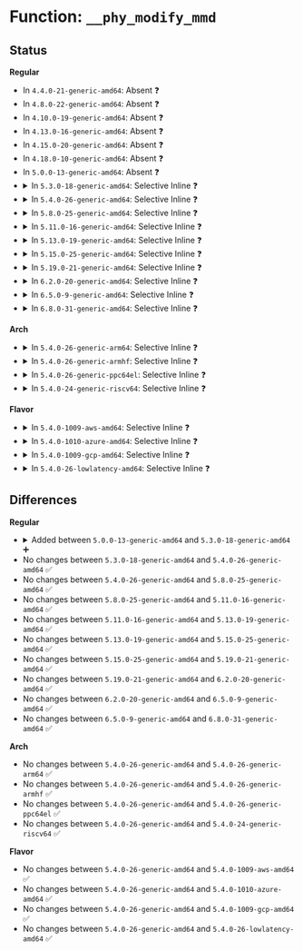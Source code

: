 # Function: <code>__phy_modify_mmd</code>

## Status
<b>Regular</b>
<ul>
<li>
In <code>4.4.0-21-generic-amd64</code>: Absent ❓
</li>
<li>
In <code>4.8.0-22-generic-amd64</code>: Absent ❓
</li>
<li>
In <code>4.10.0-19-generic-amd64</code>: Absent ❓
</li>
<li>
In <code>4.13.0-16-generic-amd64</code>: Absent ❓
</li>
<li>
In <code>4.15.0-20-generic-amd64</code>: Absent ❓
</li>
<li>
In <code>4.18.0-10-generic-amd64</code>: Absent ❓
</li>
<li>
In <code>5.0.0-13-generic-amd64</code>: Absent ❓
</li>
<li>
<details>
<summary>In <code>5.3.0-18-generic-amd64</code>: Selective Inline ❓</summary>

```c
int __phy_modify_mmd(struct phy_device * phydev, int devad, u32 regnum, u16 mask, u16 set)
```

```json
{
  "name": "__phy_modify_mmd",
  "collision_type": "Unique Global",
  "inline_type": "Selective",
  "funcs": [
    {
      "addr": 18446744071586804032,
      "name": "__phy_modify_mmd",
      "external": true,
      "loc": "drivers/net/phy/phy-core.c:615",
      "file": "drivers/net/phy/phy-core.c",
      "inline": "not declared, inlined",
      "caller_inline": [
        "drivers/net/phy/phy-core.c:phy_modify_mmd"
      ],
      "caller_func": []
    }
  ],
  "symbols": [
    {
      "addr": 18446744071586803824,
      "name": "__phy_modify_mmd",
      "section": ".text",
      "bind": "STB_GLOBAL",
      "size": 33
    }
  ]
}
```
</details>
</li>
<li>
<details>
<summary>In <code>5.4.0-26-generic-amd64</code>: Selective Inline ❓</summary>

```c
int __phy_modify_mmd(struct phy_device * phydev, int devad, u32 regnum, u16 mask, u16 set)
```

```json
{
  "name": "__phy_modify_mmd",
  "collision_type": "Unique Global",
  "inline_type": "Selective",
  "funcs": [
    {
      "addr": 18446744071586950128,
      "name": "__phy_modify_mmd",
      "external": true,
      "loc": "drivers/net/phy/phy-core.c:654",
      "file": "drivers/net/phy/phy-core.c",
      "inline": "not declared, inlined",
      "caller_inline": [
        "drivers/net/phy/phy-core.c:phy_modify_mmd"
      ],
      "caller_func": []
    }
  ],
  "symbols": [
    {
      "addr": 18446744071586949920,
      "name": "__phy_modify_mmd",
      "section": ".text",
      "bind": "STB_GLOBAL",
      "size": 33
    }
  ]
}
```
</details>
</li>
<li>
<details>
<summary>In <code>5.8.0-25-generic-amd64</code>: Selective Inline ❓</summary>

```c
int __phy_modify_mmd(struct phy_device * phydev, int devad, u32 regnum, u16 mask, u16 set)
```

```json
{
  "name": "__phy_modify_mmd",
  "collision_type": "Unique Global",
  "inline_type": "Selective",
  "funcs": [
    {
      "addr": 18446744071587767560,
      "name": "__phy_modify_mmd",
      "external": true,
      "loc": "drivers/net/phy/phy-core.c:666",
      "file": "drivers/net/phy/phy-core.c",
      "inline": "not declared, inlined",
      "caller_inline": [
        "drivers/net/phy/phy-core.c:phy_modify_mmd"
      ],
      "caller_func": []
    }
  ],
  "symbols": [
    {
      "addr": 18446744071587767216,
      "name": "__phy_modify_mmd",
      "section": ".text",
      "bind": "STB_GLOBAL",
      "size": 110
    }
  ]
}
```
</details>
</li>
<li>
<details>
<summary>In <code>5.11.0-16-generic-amd64</code>: Selective Inline ❓</summary>

```c
int __phy_modify_mmd(struct phy_device * phydev, int devad, u32 regnum, u16 mask, u16 set)
```

```json
{
  "name": "__phy_modify_mmd",
  "collision_type": "Unique Global",
  "inline_type": "Selective",
  "funcs": [
    {
      "addr": 18446744071587826744,
      "name": "__phy_modify_mmd",
      "external": true,
      "loc": "drivers/net/phy/phy-core.c:713",
      "file": "drivers/net/phy/phy-core.c",
      "inline": "not declared, inlined",
      "caller_inline": [
        "drivers/net/phy/phy-core.c:phy_modify_mmd"
      ],
      "caller_func": []
    }
  ],
  "symbols": [
    {
      "addr": 18446744071587826400,
      "name": "__phy_modify_mmd",
      "section": ".text",
      "bind": "STB_GLOBAL",
      "size": 110
    }
  ]
}
```
</details>
</li>
<li>
<details>
<summary>In <code>5.13.0-19-generic-amd64</code>: Selective Inline ❓</summary>

```c
int __phy_modify_mmd(struct phy_device * phydev, int devad, u32 regnum, u16 mask, u16 set)
```

```json
{
  "name": "__phy_modify_mmd",
  "collision_type": "Unique Global",
  "inline_type": "Selective",
  "funcs": [
    {
      "addr": 18446744071587706151,
      "name": "__phy_modify_mmd",
      "external": true,
      "loc": "drivers/net/phy/phy-core.c:713",
      "file": "drivers/net/phy/phy-core.c",
      "inline": "not declared, inlined",
      "caller_inline": [
        "drivers/net/phy/phy-core.c:phy_modify_mmd"
      ],
      "caller_func": []
    }
  ],
  "symbols": [
    {
      "addr": 18446744071587705808,
      "name": "__phy_modify_mmd",
      "section": ".text",
      "bind": "STB_GLOBAL",
      "size": 107
    }
  ]
}
```
</details>
</li>
<li>
<details>
<summary>In <code>5.15.0-25-generic-amd64</code>: Selective Inline ❓</summary>

```c
int __phy_modify_mmd(struct phy_device * phydev, int devad, u32 regnum, u16 mask, u16 set)
```

```json
{
  "name": "__phy_modify_mmd",
  "collision_type": "Unique Global",
  "inline_type": "Selective",
  "funcs": [
    {
      "addr": 18446744071588297975,
      "name": "__phy_modify_mmd",
      "external": true,
      "loc": "drivers/net/phy/phy-core.c:714",
      "file": "drivers/net/phy/phy-core.c",
      "inline": "not declared, inlined",
      "caller_inline": [
        "drivers/net/phy/phy-core.c:phy_modify_mmd"
      ],
      "caller_func": []
    }
  ],
  "symbols": [
    {
      "addr": 18446744071588297632,
      "name": "__phy_modify_mmd",
      "section": ".text",
      "bind": "STB_GLOBAL",
      "size": 107
    }
  ]
}
```
</details>
</li>
<li>
<details>
<summary>In <code>5.19.0-21-generic-amd64</code>: Selective Inline ❓</summary>

```c
int __phy_modify_mmd(struct phy_device * phydev, int devad, u32 regnum, u16 mask, u16 set)
```

```json
{
  "name": "__phy_modify_mmd",
  "collision_type": "Unique Global",
  "inline_type": "Selective",
  "funcs": [
    {
      "addr": 18446744071589685063,
      "name": "__phy_modify_mmd",
      "external": true,
      "loc": "drivers/net/phy/phy-core.c:709",
      "file": "drivers/net/phy/phy-core.c",
      "inline": "not declared, inlined",
      "caller_inline": [
        "drivers/net/phy/phy-core.c:phy_modify_mmd"
      ],
      "caller_func": []
    }
  ],
  "symbols": [
    {
      "addr": 18446744071589684704,
      "name": "__phy_modify_mmd",
      "section": ".text",
      "bind": "STB_GLOBAL",
      "size": 108
    }
  ]
}
```
</details>
</li>
<li>
<details>
<summary>In <code>6.2.0-20-generic-amd64</code>: Selective Inline ❓</summary>

```c
int __phy_modify_mmd(struct phy_device * phydev, int devad, u32 regnum, u16 mask, u16 set)
```

```json
{
  "name": "__phy_modify_mmd",
  "collision_type": "Unique Global",
  "inline_type": "Selective",
  "funcs": [
    {
      "addr": 18446744071591298119,
      "name": "__phy_modify_mmd",
      "external": true,
      "loc": "drivers/net/phy/phy-core.c:792",
      "file": "drivers/net/phy/phy-core.c",
      "inline": "not declared, inlined",
      "caller_inline": [
        "drivers/net/phy/phy-core.c:phy_modify_mmd"
      ],
      "caller_func": []
    }
  ],
  "symbols": [
    {
      "addr": 18446744071591297728,
      "name": "__phy_modify_mmd",
      "section": ".text",
      "bind": "STB_GLOBAL",
      "size": 108
    }
  ]
}
```
</details>
</li>
<li>
<details>
<summary>In <code>6.5.0-9-generic-amd64</code>: Selective Inline ❓</summary>

```c
int __phy_modify_mmd(struct phy_device * phydev, int devad, u32 regnum, u16 mask, u16 set)
```

```json
{
  "name": "__phy_modify_mmd",
  "collision_type": "Unique Global",
  "inline_type": "Selective",
  "funcs": [
    {
      "addr": 18446744071591656791,
      "name": "__phy_modify_mmd",
      "external": true,
      "loc": "drivers/net/phy/phy-core.c:795",
      "file": "drivers/net/phy/phy-core.c",
      "inline": "not declared, inlined",
      "caller_inline": [
        "drivers/net/phy/phy-core.c:phy_modify_mmd"
      ],
      "caller_func": []
    }
  ],
  "symbols": [
    {
      "addr": 18446744071591656368,
      "name": "__phy_modify_mmd",
      "section": ".text",
      "bind": "STB_GLOBAL",
      "size": 137
    }
  ]
}
```
</details>
</li>
<li>
<details>
<summary>In <code>6.8.0-31-generic-amd64</code>: Selective Inline ❓</summary>

```c
int __phy_modify_mmd(struct phy_device * phydev, int devad, u32 regnum, u16 mask, u16 set)
```

```json
{
  "name": "__phy_modify_mmd",
  "collision_type": "Unique Global",
  "inline_type": "Selective",
  "funcs": [
    {
      "addr": 18446744071592399079,
      "name": "__phy_modify_mmd",
      "external": true,
      "loc": "drivers/net/phy/phy-core.c:933",
      "file": "drivers/net/phy/phy-core.c",
      "inline": "not declared, inlined",
      "caller_inline": [
        "drivers/net/phy/phy-core.c:phy_modify_mmd"
      ],
      "caller_func": []
    }
  ],
  "symbols": [
    {
      "addr": 18446744071592398656,
      "name": "__phy_modify_mmd",
      "section": ".text",
      "bind": "STB_GLOBAL",
      "size": 137
    }
  ]
}
```
</details>
</li>
</ul>
<b>Arch</b>
<ul>
<li>
<details>
<summary>In <code>5.4.0-26-generic-arm64</code>: Selective Inline ❓</summary>

```c
int __phy_modify_mmd(struct phy_device * phydev, int devad, u32 regnum, u16 mask, u16 set)
```

```json
{
  "name": "__phy_modify_mmd",
  "collision_type": "Unique Global",
  "inline_type": "Selective",
  "funcs": [
    {
      "addr": 18446603336499934476,
      "name": "__phy_modify_mmd",
      "external": true,
      "loc": "drivers/net/phy/phy-core.c:654",
      "file": "drivers/net/phy/phy-core.c",
      "inline": "not declared, inlined",
      "caller_inline": [
        "drivers/net/phy/phy-core.c:phy_modify_mmd"
      ],
      "caller_func": []
    }
  ],
  "symbols": [
    {
      "addr": 18446603336499934184,
      "name": "__phy_modify_mmd",
      "section": ".text",
      "bind": "STB_GLOBAL",
      "size": 100
    }
  ]
}
```
</details>
</li>
<li>
<details>
<summary>In <code>5.4.0-26-generic-armhf</code>: Selective Inline ❓</summary>

```c
int __phy_modify_mmd(struct phy_device * phydev, int devad, u32 regnum, u16 mask, u16 set)
```

```json
{
  "name": "__phy_modify_mmd",
  "collision_type": "Unique Global",
  "inline_type": "Selective",
  "funcs": [
    {
      "addr": 3232478148,
      "name": "__phy_modify_mmd",
      "external": true,
      "loc": "drivers/net/phy/phy-core.c:654",
      "file": "drivers/net/phy/phy-core.c",
      "inline": "not declared, inlined",
      "caller_inline": [
        "drivers/net/phy/phy-core.c:phy_modify_mmd"
      ],
      "caller_func": []
    }
  ],
  "symbols": [
    {
      "addr": 3232477936,
      "name": "__phy_modify_mmd",
      "section": ".text",
      "bind": "STB_GLOBAL",
      "size": 48
    }
  ]
}
```
</details>
</li>
<li>
<details>
<summary>In <code>5.4.0-26-generic-ppc64el</code>: Selective Inline ❓</summary>

```c
int __phy_modify_mmd(struct phy_device * phydev, int devad, u32 regnum, u16 mask, u16 set)
```

```json
{
  "name": "__phy_modify_mmd",
  "collision_type": "Unique Global",
  "inline_type": "Selective",
  "funcs": [
    {
      "addr": 13835058055293253988,
      "name": "__phy_modify_mmd",
      "external": true,
      "loc": "drivers/net/phy/phy-core.c:654",
      "file": "drivers/net/phy/phy-core.c",
      "inline": "not declared, inlined",
      "caller_inline": [
        "drivers/net/phy/phy-core.c:phy_modify_mmd"
      ],
      "caller_func": []
    }
  ],
  "symbols": [
    {
      "addr": 13835058055293253712,
      "name": "__phy_modify_mmd",
      "section": ".text",
      "bind": "STB_GLOBAL",
      "size": 64
    }
  ]
}
```
</details>
</li>
<li>
<details>
<summary>In <code>5.4.0-24-generic-riscv64</code>: Selective Inline ❓</summary>

```c
int __phy_modify_mmd(struct phy_device * phydev, int devad, u32 regnum, u16 mask, u16 set)
```

```json
{
  "name": "__phy_modify_mmd",
  "collision_type": "Unique Global",
  "inline_type": "Selective",
  "funcs": [
    {
      "addr": 18446743936277019762,
      "name": "__phy_modify_mmd",
      "external": true,
      "loc": "drivers/net/phy/phy-core.c:654",
      "file": "drivers/net/phy/phy-core.c",
      "inline": "not declared, inlined",
      "caller_inline": [
        "drivers/net/phy/phy-core.c:phy_modify_mmd"
      ],
      "caller_func": []
    }
  ],
  "symbols": [
    {
      "addr": 18446743936277019512,
      "name": "__phy_modify_mmd",
      "section": ".text",
      "bind": "STB_GLOBAL",
      "size": 86
    }
  ]
}
```
</details>
</li>
</ul>
<b>Flavor</b>
<ul>
<li>
<details>
<summary>In <code>5.4.0-1009-aws-amd64</code>: Selective Inline ❓</summary>

```c
int __phy_modify_mmd(struct phy_device * phydev, int devad, u32 regnum, u16 mask, u16 set)
```

```json
{
  "name": "__phy_modify_mmd",
  "collision_type": "Unique Global",
  "inline_type": "Selective",
  "funcs": [
    {
      "addr": 18446744071586707136,
      "name": "__phy_modify_mmd",
      "external": true,
      "loc": "drivers/net/phy/phy-core.c:654",
      "file": "drivers/net/phy/phy-core.c",
      "inline": "not declared, inlined",
      "caller_inline": [
        "drivers/net/phy/phy-core.c:phy_modify_mmd"
      ],
      "caller_func": []
    }
  ],
  "symbols": [
    {
      "addr": 18446744071586706928,
      "name": "__phy_modify_mmd",
      "section": ".text",
      "bind": "STB_GLOBAL",
      "size": 33
    }
  ]
}
```
</details>
</li>
<li>
<details>
<summary>In <code>5.4.0-1010-azure-amd64</code>: Selective Inline ❓</summary>

```c
int __phy_modify_mmd(struct phy_device * phydev, int devad, u32 regnum, u16 mask, u16 set)
```

```json
{
  "name": "__phy_modify_mmd",
  "collision_type": "Unique Global",
  "inline_type": "Selective",
  "funcs": [
    {
      "addr": 18446744071586575456,
      "name": "__phy_modify_mmd",
      "external": true,
      "loc": "drivers/net/phy/phy-core.c:654",
      "file": "drivers/net/phy/phy-core.c",
      "inline": "not declared, inlined",
      "caller_inline": [
        "drivers/net/phy/phy-core.c:phy_modify_mmd"
      ],
      "caller_func": []
    }
  ],
  "symbols": [
    {
      "addr": 18446744071586575248,
      "name": "__phy_modify_mmd",
      "section": ".text",
      "bind": "STB_GLOBAL",
      "size": 33
    }
  ]
}
```
</details>
</li>
<li>
<details>
<summary>In <code>5.4.0-1009-gcp-amd64</code>: Selective Inline ❓</summary>

```c
int __phy_modify_mmd(struct phy_device * phydev, int devad, u32 regnum, u16 mask, u16 set)
```

```json
{
  "name": "__phy_modify_mmd",
  "collision_type": "Unique Global",
  "inline_type": "Selective",
  "funcs": [
    {
      "addr": 18446744071586904688,
      "name": "__phy_modify_mmd",
      "external": true,
      "loc": "drivers/net/phy/phy-core.c:654",
      "file": "drivers/net/phy/phy-core.c",
      "inline": "not declared, inlined",
      "caller_inline": [
        "drivers/net/phy/phy-core.c:phy_modify_mmd"
      ],
      "caller_func": []
    }
  ],
  "symbols": [
    {
      "addr": 18446744071586904480,
      "name": "__phy_modify_mmd",
      "section": ".text",
      "bind": "STB_GLOBAL",
      "size": 33
    }
  ]
}
```
</details>
</li>
<li>
<details>
<summary>In <code>5.4.0-26-lowlatency-amd64</code>: Selective Inline ❓</summary>

```c
int __phy_modify_mmd(struct phy_device * phydev, int devad, u32 regnum, u16 mask, u16 set)
```

```json
{
  "name": "__phy_modify_mmd",
  "collision_type": "Unique Global",
  "inline_type": "Selective",
  "funcs": [
    {
      "addr": 18446744071587011072,
      "name": "__phy_modify_mmd",
      "external": true,
      "loc": "drivers/net/phy/phy-core.c:654",
      "file": "drivers/net/phy/phy-core.c",
      "inline": "not declared, inlined",
      "caller_inline": [
        "drivers/net/phy/phy-core.c:phy_modify_mmd"
      ],
      "caller_func": []
    }
  ],
  "symbols": [
    {
      "addr": 18446744071587010864,
      "name": "__phy_modify_mmd",
      "section": ".text",
      "bind": "STB_GLOBAL",
      "size": 33
    }
  ]
}
```
</details>
</li>
</ul>

## Differences
<b>Regular</b>
<ul>
<li>
<details>
<summary>Added between <code>5.0.0-13-generic-amd64</code> and <code>5.3.0-18-generic-amd64</code> ➕</summary>

```c
int __phy_modify_mmd(struct phy_device * phydev, int devad, u32 regnum, u16 mask, u16 set)
```
</details>
</li>
<li>
No changes between <code>5.3.0-18-generic-amd64</code> and <code>5.4.0-26-generic-amd64</code> ✅
</li>
<li>
No changes between <code>5.4.0-26-generic-amd64</code> and <code>5.8.0-25-generic-amd64</code> ✅
</li>
<li>
No changes between <code>5.8.0-25-generic-amd64</code> and <code>5.11.0-16-generic-amd64</code> ✅
</li>
<li>
No changes between <code>5.11.0-16-generic-amd64</code> and <code>5.13.0-19-generic-amd64</code> ✅
</li>
<li>
No changes between <code>5.13.0-19-generic-amd64</code> and <code>5.15.0-25-generic-amd64</code> ✅
</li>
<li>
No changes between <code>5.15.0-25-generic-amd64</code> and <code>5.19.0-21-generic-amd64</code> ✅
</li>
<li>
No changes between <code>5.19.0-21-generic-amd64</code> and <code>6.2.0-20-generic-amd64</code> ✅
</li>
<li>
No changes between <code>6.2.0-20-generic-amd64</code> and <code>6.5.0-9-generic-amd64</code> ✅
</li>
<li>
No changes between <code>6.5.0-9-generic-amd64</code> and <code>6.8.0-31-generic-amd64</code> ✅
</li>
</ul>
<b>Arch</b>
<ul>
<li>
No changes between <code>5.4.0-26-generic-amd64</code> and <code>5.4.0-26-generic-arm64</code> ✅
</li>
<li>
No changes between <code>5.4.0-26-generic-amd64</code> and <code>5.4.0-26-generic-armhf</code> ✅
</li>
<li>
No changes between <code>5.4.0-26-generic-amd64</code> and <code>5.4.0-26-generic-ppc64el</code> ✅
</li>
<li>
No changes between <code>5.4.0-26-generic-amd64</code> and <code>5.4.0-24-generic-riscv64</code> ✅
</li>
</ul>
<b>Flavor</b>
<ul>
<li>
No changes between <code>5.4.0-26-generic-amd64</code> and <code>5.4.0-1009-aws-amd64</code> ✅
</li>
<li>
No changes between <code>5.4.0-26-generic-amd64</code> and <code>5.4.0-1010-azure-amd64</code> ✅
</li>
<li>
No changes between <code>5.4.0-26-generic-amd64</code> and <code>5.4.0-1009-gcp-amd64</code> ✅
</li>
<li>
No changes between <code>5.4.0-26-generic-amd64</code> and <code>5.4.0-26-lowlatency-amd64</code> ✅
</li>
</ul>
